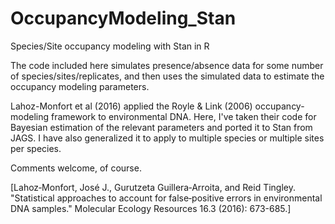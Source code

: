 # OccupancyModeling_Stan
Species/Site occupancy modeling with Stan in R

The code included here simulates presence/absence data for some number of species/sites/replicates, and then uses the simulated data to estimate the occupancy modeling parameters. 

Lahoz-Monfort et al (2016) applied the Royle & Link (2006) occupancy-modeling framework to environmental DNA. Here, I've taken their code for Bayesian estimation of the relevant parameters and ported it to Stan from JAGS.  I have also generalized it to apply to multiple species or multiple sites per species. 

Comments welcome, of course. 

[Lahoz‐Monfort, José J., Gurutzeta Guillera‐Arroita, and Reid Tingley. "Statistical approaches to account for false‐positive errors in environmental DNA samples." Molecular Ecology Resources 16.3 (2016): 673-685.]
